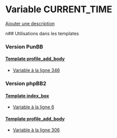 # Variable CURRENT_TIME
[Ajouter une description](https://fa-tvars.appspot.com/CURRENT_TIME)

n## Utilisations dans les templates

### Version PunBB

#### [Template profile_add_body](punbb/profile_add_body.md)
* [Variable à la ligne 346](../punbb/profile_add_body.tpl#L346)

### Version phpBB2

#### [Template index_box](subsilver/index_box.md)
* [Variable à la ligne 6](../subsilver/index_box.tpl#L6)

#### [Template profile_add_body](subsilver/profile_add_body.md)
* [Variable à la ligne 306](../subsilver/profile_add_body.tpl#L306)